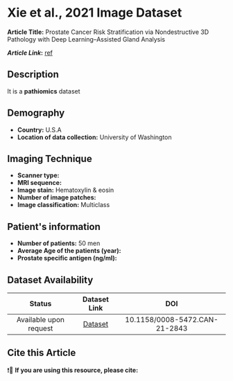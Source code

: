 # **Xie et al., 2021 Image Dataset**
**Article Title:** Prostate Cancer Risk Stratification via Nondestructive 3D Pathology with Deep Learning–Assisted Gland Analysis

**_Article Link_:** [ref](https://pmc.ncbi.nlm.nih.gov/articles/PMC8803395/#sec2)

## **Description**
It is a **pathiomics** dataset

## **Demography**
+ **Country:** U.S.A
+ **Location of data collection:** University of Washington

## **Imaging Technique**
+ **Scanner type:**   
+ **MRI sequence:** 
+ **Image stain:** Hematoxylin & eosin
+ **Number of image patches:** 
+ **Image classification:** Multiclass
  
## **Patient's information**
+ **Number of patients:** 50 men
+ **Average Age of the patients (year):** 
+ **Prostate specific antigen (ng/ml):** 

## **Dataset Availability**

|**Status**|**Dataset Link**|**DOI**|
|:---:|:---:|:---:|
|Available upon request| [Dataset](https://pmc.ncbi.nlm.nih.gov/articles/PMC8803395/#sec2)| 10.1158/0008-5472.CAN-21-2843


  
## **Cite this Article**

❗🛑 **If you are using this resource, please cite:**


``` WeisiXie1, Nicholas P. Reder, Can Koyuncu ,Patrick Leo ,Sarah Hawley , HongyiHuang ,ChenyiMao, Nadia Postupna, Soyoung Kang, Robert Serafin, Gan Gao, Qinghua Han, Kevin W. Bishop, Lindsey A. Barner, Pingfu Fu, Jonathan L. Wright, C. Dirk Keene, Joshua C. Vaughan, Andrew Janowczyk, Adam K. Glaser, Anant Madabhushi, Lawrence D. True, and Jonathan T.C. Liu (2022). Prostate Cancer Risk Stratification via Nondestructive 3D Pathology with Deep Learning–Assisted Gland Analysis. 10.1158/0008-5472.CAN-21-2843
```



